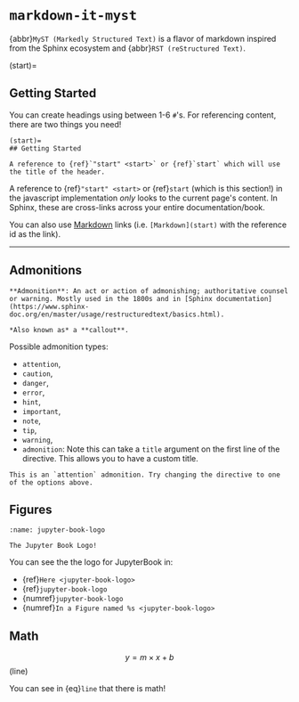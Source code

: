 # `markdown-it-myst`

{abbr}`MyST (Markedly Structured Text)` is a flavor of markdown inspired from the Sphinx ecosystem and {abbr}`RST (reStructured Text)`.

(start)=
## Getting Started

You can create headings using between 1-6 `#`'s. For referencing content, there are two things you need!

```myst
(start)=
## Getting Started

A reference to {ref}`"start" <start>` or {ref}`start` which will use the title of the header.
```

A reference to {ref}`"start" <start>` or {ref}`start` (which is this section!) in the javascript implementation *only* looks to the current page's content. In Sphinx, these are cross-links across your entire documentation/book.

You can also use [Markdown](start) links (i.e. `[Markdown](start)` with the reference id as the link).

---

## Admonitions

```{admonition} Definition
**Admonition**: An act or action of admonishing; authoritative counsel or warning. Mostly used in the 1800s and in [Sphinx documentation](https://www.sphinx-doc.org/en/master/usage/restructuredtext/basics.html).

*Also known as* a **callout**.
```

Possible admonition types:
* `attention`,
* `caution`,
* `danger`,
* `error`,
* `hint`,
* `important`,
* `note`,
* `tip`,
* `warning`,
* `admonition`: Note this can take a `title` argument on the first line of the directive. This allows you to have a custom title.

```{attention}
This is an `attention` admonition. Try changing the directive to one of the options above.
```

## Figures

```{figure} https://jupyterbook.org/_static/logo.png
:name: jupyter-book-logo

The Jupyter Book Logo!
```

You can see the the logo for JupyterBook in:
* {ref}`Here <jupyter-book-logo>`
* {ref}`jupyter-book-logo`
* {numref}`jupyter-book-logo`
* {numref}`In a Figure named %s <jupyter-book-logo>`

## Math

$$y = m \times x + b$$ (line)

You can see in {eq}`line` that there is math!
